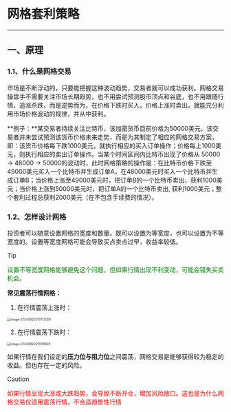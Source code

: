 # 网格套利策略

------

## 一、原理

### 1.1、什么是网格交易

市场是不断浮动的，只要能把握这种波动趋势，交易者就可以成功获利。网格交易操盘手不需要关注市场长期趋势，也不用尝试预测股市顶点和谷底，也不用跟随行情，追涨杀跌，而是逆势而为，在价格下跌时买入，价格上涨时卖出，就能充分利用市场价格波动的规律，并从中获利。

**例子：**某交易者持续关注比特币，该加密货币目前价格为50000美元。该交易者并未尝试预测该货币价格未来走势，而是为其制定了相应的网格交易方案，即：该货币价格每下跌1000美元，就执行相应的买入订单操作；价格每上1000美元，则执行相应的卖出订单操作。当某个时间区间内比特币出现了价格从 50000 -> 48000 -> 50000的波动时，此时网格策略的操作是：在比特币价格下跌至49000美元买入一个比特币并生成订单A，在48000美元时买入一个比特币并生成订单B；当价格上涨至49000美元时，把订单B的一个比特币卖出，获利1000美元；当价格上涨到50000美元时，把订单A的一个比特币卖出,  获利1000美元；整个套利过程总获利2000美元（在不包含手续费的情况）。

### 1.2、怎样设计网格

投资者可以随意设置网格的宽度和数量。既可以设置为等宽度，也可以设置为不等宽度的。设置等宽度网格可能会导致买点卖点过早，收益率较低。

> [!TIP]
>
> <span style="color:green;">设置不等宽度网格能够避免这个问题，但如果行情出现不利变动，可能会错失买卖机会。</span>

**常见震荡行情网格：**

1) 在行情震荡上涨时：

<img src="/Users/zou/Library/Application Support/typora-user-images/image-20240820210712000.png" alt="image-20240820210712000" style="zoom:50%;left:0px;margin-left:0px;" />

2. 在行情震荡下跌时：

<img src="/Users/zou/Library/Application Support/typora-user-images/image-20240820211016935.png" alt="image-20240820211016935" style="zoom:50%;margin-left:0px;" />

如果行情在我们设定的**压力位与阻力位**之间震荡，网格交易是能够获得较为稳定的收益。但也存在一定的风险。

> [!CAUTION]
>
> <span style="color:red">如果行情呈现大涨或大跌趋势，会导致不断开仓，增加风险敞口。这也是为什么网格交易仅适用震荡行情，不合适趋势性行情</span>

